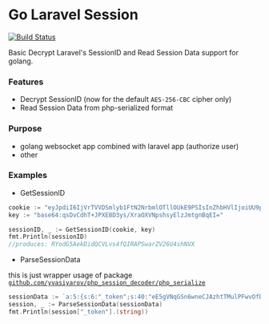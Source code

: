 Go Laravel Session
========================

<a href="https://travis-ci.org/chekun/golaravelsession"><img src="https://api.travis-ci.org/chekun/golaravelsession.svg?branch=master&style=flat-square" alt="Build Status"></a>

Basic Decrypt Laravel's SessionID and Read Session Data support for golang.

### Features

- Decrypt SessionID (now for the default `AES-256-CBC` cipher only)
- Read Session Data from php-serialized format

### Purpose

- golang websocket app combined with laravel app (authorize user)
- other

### Examples

- GetSessionID

```go
cookie := "eyJpdiI6IjVrTVVDSmlyb1FtN2NrbmlOTllOUkE9PSIsInZhbHVlIjoiUU9pbCtMTjhQQnQyamJ6ZE5qenVWanhuZktUcjBkOUVsWU5ibkhlWHJyc25DNnZYQlRrOWlFd01ObVJwam1yVUtNcGRUanV1aEJIWHBsYXNiZytNenc9PSIsIm1hYyI6ImMzYzVmMGE1NWY5ZjEzMzRjOTVkN2FlZGY2YzZhNDExOTVhZjUzMjYzZmE3OTE1ODIwYWYzNmY5ODQzYjIwOGEifQ=="
key := "base64:qsDvCdhT+JPXEBD3ys/XraOXVNpshsyElzJmtgnBqEI="

sessionID, _ := GetSessionID(cookie, key)
fmt.Println(sessionID)
//produces: RYodG5AekDidQCVLvs4fQIRAPSwarZV26U4shNVX
```

- ParseSessionData

this is just wrapper usage of package 
[`github.com/yvasiyarov/php_session_decoder/php_serialize`](https://github.com/yvasiyarov/php_session_decoder/tree/master/php_serialize)

```go
sessionData := `a:5:{s:6:"_token";s:40:"eE5gVNqGSn6wneCJAzhtTMulPFwvOfDyZRSoVStA";s:3:"url";a:0:{}s:9:"_previous";a:1:{s:3:"url";s:29:"https://test.dev";}s:6:"_flash";a:2:{s:3:"old";a:0:{}s:3:"new";a:0:{}}s:52:"login_admin_59ba36addc2b2f9401580f014c7f58ea4e30989d";i:1;}`
session, _ := ParseSessionData(sessionData)
fmt.Println(session["_token"].(string))
```